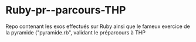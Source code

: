 # Ruby-pr--parcours-THP
Repo contenant les exos effectués sur Ruby ainsi que le fameux exercice de la pyramide ("pyramide.rb", validant le préparcours à THP 
